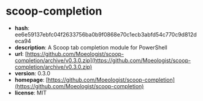 # scoop-completion

- **hash**: ee6e59137ebfc04f2633756ba0b9f0868e70c1ecb3abfd54c770c9d812deca94
- **description**: A Scoop tab completion module for PowerShell
- **url**: [https://github.com/Moeologist/scoop-completion/archive/v0.3.0.zip](https://github.com/Moeologist/scoop-completion/archive/v0.3.0.zip)
- **version**: 0.3.0
- **homepage**: [https://github.com/Moeologist/scoop-completion](https://github.com/Moeologist/scoop-completion)
- **license**: MIT

